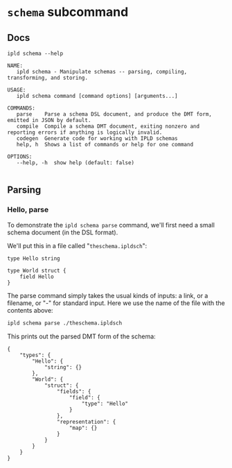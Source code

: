 `schema` subcommand
===================

Docs
----

[testmark]:# (docs/script)
```
ipld schema --help
```

[testmark]:# (docs/output)
```text
NAME:
   ipld schema - Manipulate schemas -- parsing, compiling, transforming, and storing.

USAGE:
   ipld schema command [command options] [arguments...]

COMMANDS:
   parse    Parse a schema DSL document, and produce the DMT form, emitted in JSON by default.
   compile  Compile a schema DMT document, exiting nonzero and reporting errors if anything is logically invalid.
   codegen  Generate code for working with IPLD schemas
   help, h  Shows a list of commands or help for one command

OPTIONS:
   --help, -h  show help (default: false)
   
```

Parsing
-------

### Hello, parse

To demonstrate the `ipld schema parse` command, we'll first need a small schema document (in the DSL format).

We'll put this in a file called "`theschema.ipldsch`":

[testmark]:# (hello-parse/fs/theschema.ipldsch)
```ipldsch
type Hello string

type World struct {
	field Hello
}
```

The parse command simply takes the usual kinds of inputs: a link, or a filename, or "-" for standard input.
Here we use the name of the file with the contents above:

[testmark]:# (hello-parse/script)
```bash
ipld schema parse ./theschema.ipldsch
```

This prints out the parsed DMT form of the schema:

[testmark]:# (hello-parse/output)
```text
{
	"types": {
		"Hello": {
			"string": {}
		},
		"World": {
			"struct": {
				"fields": {
					"field": {
						"type": "Hello"
					}
				},
				"representation": {
					"map": {}
				}
			}
		}
	}
}
```
